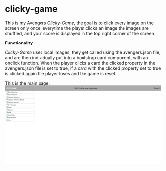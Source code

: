 # **clicky-game**
This is my Avengers *Clicky-Game*, the goal is to click every image on the screen only once, everytime the player clicks an image the images are shuffled, and your score is displayed in the top right corner of the screen.


**Functionality**

*Clicky-Game* uses local images, they get called using the avengers.json file, and are then individually put into a bootstrap card component, with an onclick function. When the player clicks a card the clicked property in the avengers.json file is set to true, if a card with the clicked property set to true is clicked again the player loses and the game is reset. 

This is the main page: ![Clicky-Game screenshot](homePage.png)